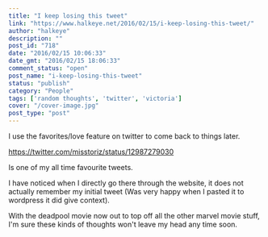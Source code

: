 ```yaml
---
title: "I keep losing this tweet"
link: "https://www.halkeye.net/2016/02/15/i-keep-losing-this-tweet/"
author: "halkeye"
description: ""
post_id: "718"
date: "2016/02/15 10:06:33"
date_gmt: "2016/02/15 18:06:33"
comment_status: "open"
post_name: "i-keep-losing-this-tweet"
status: "publish"
category: "People"
tags: ['random thoughts', 'twitter', 'victoria']
cover: "/cover-image.jpg"
post_type: "post"
---
```


I use the favorites/love feature on twitter to come back to things later.

https://twitter.com/misstoriz/status/12987279030

Is one of my all time favourite tweets.

I have noticed when I directly go there through the website, it does not actually remember my initial tweet (Was very happy when I pasted it to wordpress it did give context).

With the deadpool movie now out to top off all the other marvel movie stuff, I'm sure these kinds of thoughts won't leave my head any time soon.